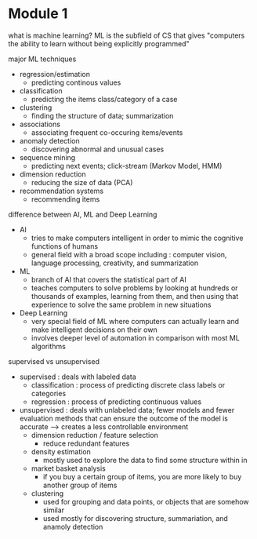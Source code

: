 # Module 1 

what is machine learning? 
    ML is the subfield of CS that gives "computers the ability to learn without being explicitly programmed" 

major ML techniques 
- regression/estimation 
    - predicting continous values 
- classification 
    - predicting the items class/category of a case 
- clustering 
    - finding the structure of data; summarization 
- associations 
    - associating frequent co-occuring items/events 
- anomaly detection 
    - discovering abnormal and unusual cases 
- sequence mining 
    - predicting next events; click-stream (Markov Model, HMM)
- dimension reduction 
    - reducing the size of data (PCA)
- recommendation systems 
    - recommending items 

difference between AI, ML and Deep Learning 
- AI 
    - tries to make computers intelligent in order to mimic the cognitive functions of humans 
    - general field with a broad scope including : computer vision, language processing, creativity, and summarization 
- ML 
    - branch of AI that covers the statistical part of AI 
    - teaches computers to solve problems by looking at hundreds or thousands of examples, learning from them, and then using that experience to solve the same problem in new situations 
- Deep Learning 
    - very special field of ML where computers can actually learn and make intelligent decisions on their own 
    - involves deeper level of automation in comparison with most ML algorithms 

supervised vs unsupervised 
- supervised : deals with labeled data 
    - classification : process of predicting discrete class labels or categories 
    - regression : process of predicting continuous values 
- unsupervised : deals with unlabeled data; fewer models and fewer evaluation methods that can ensure the outcome of the model is accurate --> creates a less controllable environment 
    - dimension reduction / feature selection 
        - reduce redundant features 
    - density estimation 
        - mostly used to explore the data to find some structure within in 
    - market basket analysis 
        - if you buy a certain group of items, you are more likely to buy another group of items 
    - clustering 
        - used for grouping and data points, or objects that are somehow similar 
        - used mostly for discovering structure, summariation, and anamoly detection 
    